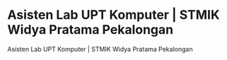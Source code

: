 # Asisten Lab UPT Komputer | STMIK Widya Pratama Pekalongan
Asisten Lab UPT Komputer | STMIK Widya Pratama Pekalongan
